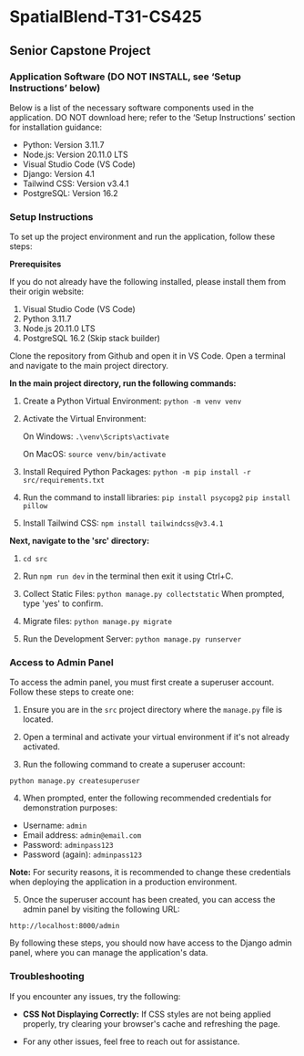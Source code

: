 # SpatialBlend-T31-CS425

## Senior Capstone Project

### Application Software (DO NOT INSTALL, see ‘Setup Instructions’ below)

Below is a list of the necessary software components used in the application. DO NOT download here; refer to the ‘Setup Instructions’ section for installation guidance:

- Python: Version 3.11.7
- Node.js: Version 20.11.0 LTS
- Visual Studio Code (VS Code)
- Django: Version 4.1
- Tailwind CSS: Version v3.4.1
- PostgreSQL: Version 16.2  
  

### Setup Instructions

To set up the project environment and run the application, follow these steps:  
  

**Prerequisites**

If you do not already have the following installed, please install them from their origin website:

1. Visual Studio Code (VS Code)
2. Python 3.11.7
3. Node.js 20.11.0 LTS
4. PostgreSQL 16.2  (Skip stack builder)  
  

Clone the repository from Github and open it in VS Code. Open a terminal and navigate to the main project directory.

**In the main project directory, run the following commands:**

1. Create a Python Virtual Environment:
   ```python -m venv venv```

2. Activate the Virtual Environment:

   On Windows: 
   ```.\venv\Scripts\activate```

   On MacOS:
   ```source venv/bin/activate```

3. Install Required Python Packages:
   ```python -m pip install -r src/requirements.txt```

4. Run the command to install libraries:
   ```pip install psycopg2```
   ```pip install pillow```
   <!-- ```pip install numpy``` -->


5.  Install Tailwind CSS:
```npm install tailwindcss@v3.4.1```  

**Next, navigate to the 'src' directory:**
  

1. ```cd src```

2. Run ```npm run dev``` in the terminal then exit it using Ctrl+C.

3. Collect Static Files:
   ```python manage.py collectstatic```
   When prompted, type 'yes' to confirm.

4. Migrate files:
   ```python manage.py migrate```

5. Run the Development Server:
   ```python manage.py runserver```  
     
### Access to Admin Panel
To access the admin panel, you must first create a superuser account. Follow these steps to create one:

1. Ensure you are in the `src` project directory where the `manage.py` file is located.

2. Open a terminal and activate your virtual environment if it's not already activated.

3. Run the following command to create a superuser account:

```python manage.py createsuperuser```

4. When prompted, enter the following recommended credentials for demonstration purposes:
- Username: `admin`
- Email address: `admin@email.com`
- Password: `adminpass123`
- Password (again): `adminpass123`

**Note:** For security reasons, it is recommended to change these credentials when deploying the application in a production environment.

5. Once the superuser account has been created, you can access the admin panel by visiting the following URL:

```http://localhost:8000/admin```

By following these steps, you should now have access to the Django admin panel, where you can manage the application's data.

### Troubleshooting

If you encounter any issues, try the following:

- **CSS Not Displaying Correctly:** If CSS styles are not being applied properly, try clearing your browser's cache and refreshing the page.

- For any other issues, feel free to reach out for assistance.